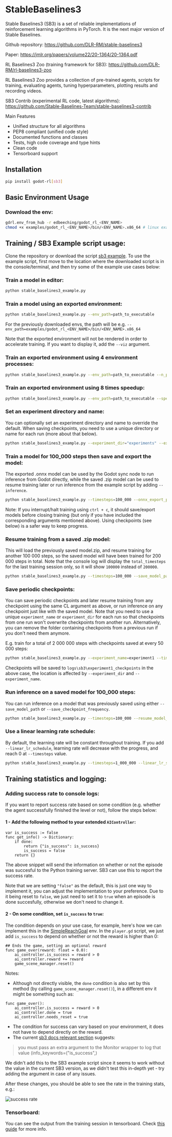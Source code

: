 # StableBaselines3

Stable Baselines3 (SB3) is a set of reliable implementations of reinforcement learning algorithms in PyTorch. It is the next major version of Stable Baselines.

Github repository: https://github.com/DLR-RM/stable-baselines3

Paper: https://jmlr.org/papers/volume22/20-1364/20-1364.pdf

RL Baselines3 Zoo (training framework for SB3): https://github.com/DLR-RM/rl-baselines3-zoo

RL Baselines3 Zoo provides a collection of pre-trained agents, scripts for training, evaluating agents, tuning hyperparameters, plotting results and recording videos.

SB3 Contrib (experimental RL code, latest algorithms): https://github.com/Stable-Baselines-Team/stable-baselines3-contrib

Main Features
- Unified structure for all algorithms
- PEP8 compliant (unified code style)
- Documented functions and classes
- Tests, high code coverage and type hints
- Clean code 
- Tensorboard support


## Installation
```bash
pip install godot-rl[sb3]
```

## Basic Environment Usage

### Download the env:

```bash
gdrl.env_from_hub -r edbeeching/godot_rl_<ENV_NAME>
chmod +x examples/godot_rl_<ENV_NAME>/bin/<ENV_NAME>.x86_64 # linux example
```

## Training / SB3 Example script usage:
Clone the repository or download the script [sb3 example](https://github.com/edbeeching/godot_rl_agents/blob/main/examples/stable_baselines3_example.py). 
To use the example script, first move to the location where the downloaded script is in the console/terminal, and then try some of the example use cases below:

### Train a model in editor:
```bash
python stable_baselines3_example.py
```

### Train a model using an exported environment:
```bash
python stable_baselines3_example.py --env_path=path_to_executable
```
For the previously downloaded envs, the path will be e.g.
`--env_path=examples/godot_rl_<ENV_NAME>/bin/<ENV_NAME>.x86_64`

Note that the exported environment will not be rendered in order to accelerate training.
If you want to display it, add the `--viz` argument.


### Train an exported environment using 4 environment processes:
```bash
python stable_baselines3_example.py --env_path=path_to_executable --n_parallel=4
```

### Train an exported environment using 8 times speedup:
```bash
python stable_baselines3_example.py --env_path=path_to_executable --speedup=8
```

### Set an experiment directory and name:
You can optionally set an experiment directory and name to override the default. When saving checkpoints, you need to use a unique directory or name for each run (more about that below).
```bash
python stable_baselines3_example.py --experiment_dir="experiments" --experiment_name="experiment1"
```

### Train a model for 100_000 steps then save and export the model:
The exported .onnx model can be used by the Godot sync node to run inference from Godot directly, while the saved .zip model can be used to resume training later or run inference from the example script by adding `--inference`.
```bash
python stable_baselines3_example.py --timesteps=100_000 --onnx_export_path=model.onnx --save_model_path=model.zip
```
Note: If you interrupt/halt training using `ctrl + c`, it should save/export models before closing training (but only if you have included the corresponding arguments mentioned above). Using checkpoints (see below) is a safer way to keep progress.


### Resume training from a saved .zip model:
This will load the previously saved model.zip, and resume training for another 100 000 steps, so the saved model will have been trained for 200 000 steps in total.
Note that the console log will display the `total_timesteps` for the last training session only, so it will show `100000` instead of `200000`. 
```bash
python stable_baselines3_example.py --timesteps=100_000 --save_model_path=model_200_000_total_steps.zip --resume_model_path=model.zip
```

### Save periodic checkpoints:
You can save periodic checkpoints and later resume training from any checkpoint using the same CL argument as above, or run inference on any checkpoint just like with the saved model.
Note that you need to use a unique `experiment_name` or `experiment_dir` for each run so that checkpoints from one run won't overwrite checkpoints from another run.
Alternatively, you can remove the folder containing checkpoints from a previous run if you don't need them anymore.

E.g. train for a total of 2 000 000 steps with checkpoints saved at every 50 000 steps:

```bash
python stable_baselines3_example.py --experiment_name=experiment1 --timesteps=2_000_000 --save_checkpoint_frequency=50_000
```

Checkpoints will be saved to `logs\sb3\experiment1_checkpoints` in the above case, the location is affected by `--experiment_dir` and `--experiment_name`.

### Run inference on a saved model for 100_000 steps:
You can run inference on a model that was previously saved using either `--save_model_path` or `--save_checkpoint_frequency`.
```bash
python stable_baselines3_example.py --timesteps=100_000 --resume_model_path=model.zip --inference
```

### Use a linear learning rate schedule:
By default, the learning rate will be constant throughout training.
If you add `--linear_lr_schedule`, learning rate will decrease with the progress,
and reach 0 at `--timesteps` value.
```bash
python stable_baselines3_example.py --timesteps=1_000_000 --linear_lr_schedule
```

## Training statistics and logging:
### Adding success rate to console logs:
If you want to report success rate based on some condition (e.g. whether the agent successfully finished the level or not), 
follow the steps below:

#### 1 - Add the following method to your extended `AIController`:
```gdscript
var is_success := false
func get_info() -> Dictionary:
	if done: 
		return {"is_success": is_success}
		is_success = false
	return {}
```

The above snippet will send the information on whether or not the episode was succesful to the Python training server.
SB3 can use this to report the success rate.

Note that we are setting `"false"` as the default, this is just one way to implement it, you can adjust the implementation to your preference.
Due to it being reset to `false`, we just need to set it to `true` when an episode is done succesfully, otherwise we don't need to change it.

#### 2 - On some condition, set `is_success` to `true`:
The condition depends on your use case, for example, here's how we can implement this in the [SimpleReachGoal](https://github.com/edbeeching/godot_rl_agents_examples/tree/main/examples/TestExamples/SimpleReachGoal) env.
In the `player.gd` script, we just add `is_success` to depend on whether or not the reward is higher than 0:

```gdscript
## Ends the game, setting an optional reward
func game_over(reward: float = 0.0):
	ai_controller.is_success = reward > 0
	ai_controller.reward += reward
	game_scene_manager.reset()
```
Notes:
- Although not directly visible, the `done` condition is also set by this method (by calling `game_scene_manager.reset()`),
in a different env it might be something such as:

```gdscript
func game_over():
	ai_controller.is_success = reward > 0
	ai_controller.done = true
	ai_controller.needs_reset = true
```

- The condition for success can vary based on your environment, it does not have to depend directly on the reward.
- The current [sb3 docs relevant section](https://stable-baselines3.readthedocs.io/en/master/common/logger.html#rollout) suggests:
> you must pass an extra argument to the Monitor wrapper to log that value (info_keywords=("is_success",)

We didn't add this to the SB3 example script since it seems to work without the value in the current SB3 version,
as we didn't test this in-depth yet - try adding the argument in case of any issues.

After these changes, you should be able to see the rate in the training stats, e.g.:

![success rate](https://github.com/user-attachments/assets/4901df0b-e48f-463d-a05f-39a16b9f94fb)


### Tensorboard:
You can see the output from the training session in tensorboard. Check [this guide](https://github.com/GianiStatie/godot_rl_agents/blob/main/docs/TRAINING_STATISTICS.md) for more info.



